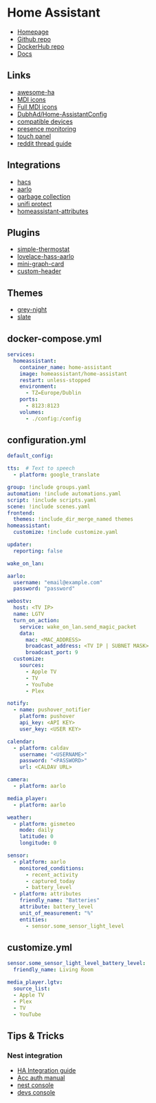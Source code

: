 # Home Assistant

- [Homepage](https://www.home-assistant.io/)
- [Github repo](https://github.com/home-assistant/core)
- [DockerHub repo](https://hub.docker.com/r/homeassistant/home-assistant)
- [Docs](https://www.home-assistant.io/docs/)

## Links
- [awesome-ha](/Users/i313281/Projects/_playground/self-hosted-cookbook/apps/home-automation/home-assistant.md)
- [MDI icons](https://cdn.rawgit.com/james-fry/home-assistant-mdi/efd95d7a/home-assistant-mdi.html)
- [Full MDI icons](https://cdn.materialdesignicons.com/5.2.45/)
- [DubhAd/Home-AssistantConfig](https://github.com/DubhAd/Home-AssistantConfig)
- [compatible devices](https://www.hadevices.com/)
- [presence monitoring](https://community.home-assistant.io/t/monitor-reliable-multi-user-distributed-bluetooth-occupancy-presence-detection/68505)
- [touch panel](https://singlebox.tv/how-to-all-in-one-home-assistant-and-touch-panel/)
- [reddit thread guide](https://www.reddit.com/r/homeautomation/comments/ejo7zg/i_built_an_allinone_touch_panel_to_control_my/)


## Integrations
- [hacs](https://github.com/hacs/integration)
- [aarlo](https://github.com/twrecked/hass-aarlo)
- [garbage collection](https://github.com/bruxy70/Garbage-Collection)
- [unifi protect](https://github.com/briis/unifiprotect)
- [homeassistant-attributes](https://github.com/pilotak/homeassistant-attributes)

## Plugins
- [simple-thermostat](https://github.com/nervetattoo/simple-thermostat)
- [lovelace-hass-aarlo](https://github.com/twrecked/lovelace-hass-aarlo)
- [mini-graph-card](https://github.com/kalkih/mini-graph-card)
- [custom-header](https://github.com/maykar/custom-header)

## Themes
- [grey-night](https://github.com/home-assistant-community-themes/grey-night)
- [slate](https://github.com/seangreen2/slate_theme)


## docker-compose.yml
```yml
services:
  homeassistant:
    container_name: home-assistant
    image: homeassistant/home-assistant
    restart: unless-stopped
    environment:
      - TZ=Europe/Dublin
    ports:
      - 8123:8123
    volumes:
      - ./config:/config
```

## configuration.yml
```yml
default_config:

tts:  # Text to speech
  - platform: google_translate

group: !include groups.yaml
automation: !include automations.yaml
script: !include scripts.yaml
scene: !include scenes.yaml
frontend:
  themes: !include_dir_merge_named themes
homeassistant:
  customize: !include customize.yaml

updater:
  reporting: false

wake_on_lan:

aarlo:
  username: "email@example.com"
  password: "password"

webostv:
  host: <TV IP>
  name: LGTV
  turn_on_action:
    service: wake_on_lan.send_magic_packet
    data:
      mac: <MAC_ADDRESS>
      broadcast_address: <TV IP | SUBNET MASK>
      broadcast_port: 9
  customize:
    sources:
      - Apple TV
      - TV
      - YouTube
      - Plex

notify:
  - name: pushover_notifier
    platform: pushover
    api_key: <API KEY>
    user_key: <USER KEY>

calendar:
  - platform: caldav
    username: "<USERNAME>"
    password: "<PASSWORD>"
    url: <CALDAV URL>

camera:
  - platform: aarlo

media_player:
  - platform: aarlo

weather:
  - platform: gismeteo
    mode: daily
    latitude: 0
    longitude: 0

sensor:
  - platform: aarlo
    monitored_conditions:
      - recent_activity
      - captured_today
      - battery_level
  - platform: attributes
    friendly_name: "Batteries"
    attribute: battery_level
    unit_of_measurement: "%"
    entities:
      - sensor.some_sensor_light_level
```

## customize.yml
```yml
sensor.some_sensor_light_level_battery_level:
  friendly_name: Living Room

media_player.lgtv:
  source_list:
  - Apple TV
  - Plex
  - TV
  - YouTube
```

## Tips & Tricks

### Nest integration
- [HA Integration guide](https://www.home-assistant.io/integrations/nest/#device-access-registration)
- [Acc auth manual](https://developers.google.com/nest/device-access/authorize)
- [nest console](https://console.nest.google.com/device-access/project-list)
- [devs console](https://console.developers.google.com/)
